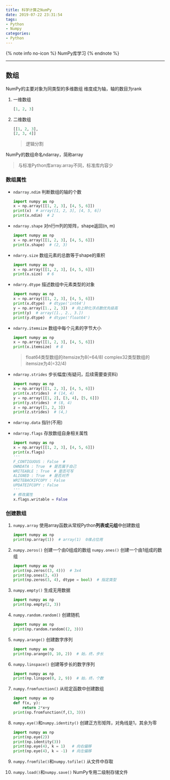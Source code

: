 ```yaml
---
title: 科学计算之NumPy
date: 2019-07-22 23:31:54
tags:
- Python
- Numpy
categories:
- Python
---
```

{% note info no-icon %}
NumPy库学习
{% endnote %}
<!--more-->

<!--hexo clean && hexo g && hexo d-->

---

## 数组

NumPy的主要对象为同类型的多维数组
维度成为轴，轴的数目为rank

1. 一维数组

    ```Python
    [1, 2, 3]
    ```

2. 二维数组

    ```Python
    [[1, 2, 3],
    [2, 3, 4]]
    ```

    > 逻辑分割

NumPy的数组命名ndarray，简称array
> 与标准Python库array.array不同，标准库内容少

### 数组属性

+ `ndarray.ndim`  判断数组的轴的个数

    ```Python
    import numpy as np
    x = np.array([[1, 2, 3], [4, 5, 6]])
    print(x)  # array([1, 2, 3], [4, 5, 6])
    print(x.ndim)  # 2
    ```

+ `ndarray.shape`  对n行m列的矩阵，shape返回(n, m)

    ```Python
    import numpy as np
    x = np.array([[1, 2, 3], [4, 5, 6]])
    print(x.shape)  # (2, 3)
    ```

+ `ndarry.size` 数组元素的总数等于shape的乘积

    ```Python
    import numpy as np
    x = np.array([[1, 2, 3], [4, 5, 6]])
    print(x.size)  # 6
    ```

+ `ndarry.dtype` 描述数组中元素类型的对象

    ```Python
    import numpy as np
    x = np.array([[1, 2, 3], [4, 5, 6]])
    print(x.dtype)  # dtype('int64')
    y = np.array([1., 2, 3])  # 向上转化浮点数优先级高
    print(y)  # array([1., 2., 3.])
    print(y.dtype)  # dtype('float64')
    ```

+ `ndarry.itemsize` 数组中每个元素的字节大小

    ```Python
    import numpy as np
    x = np.array([[1, 2, 3], [4, 5, 6]])
    print(x.itemsize)  # 8
    ```

    > float64类型数组的itemsize为8(=64/8)
    > complex32类型数组的itemsize为4(=32/4)

+ `ndarray.strides` 步长幅度(有疑问，后续需要查资料)

    ```Python
    import numpy as np
    x = np.array([[1, 2, 3], [4, 5, 6]])
    print(x.strides)  # (14, 4)
    y = np.array([[1, 2], [3, 4], [5, 6]])
    print(y.strides)  # (8, 4)
    z = np.array([1, 2, 3])
    print(z.strides)  # (4,)
    ```

+ `ndarray.data` 指针(不用)

+ `ndarray.flags` 存放数组自身相关属性

    ```Python
    import numpy as np
    x = np.array([[1, 2, 3], [4, 5, 6]])
    print(x.flags)
    '''
    F_CONTIGUOUS : False  #
    OWNDATA : True  # 是否属于自己
    WRITEABLE : True  # 是否可写
    ALIGNED : True  # 是否对齐
    WRITEBACKIFCOPY : False  
    UPDATEIFCOPY : False
    '''
    # 修改属性
    x.flags.writable = False
    ```

### 创建数组

1. `numpy.array` 使用array函数从常规Python**列表或元组**中创建数组

    ```Python
    import numpy as np
    print(np.array(1))  # array(1)  0维占位用
    ```

2. `numpy.zeros()` 创建一个由0组成的数组
   `numpy.ones()`  创建一个由1组成的数组

    ```Python
    import numpy as np
    print(np.zeros((3, 4)))  # 3x4
    print(np.ones(3, 4))
    print(np.zeros(3, 4), dtype = bool)  # 指定类型
    ```

3. `numpy.empty()` 生成无用数据

    ```Python
    import numpy as np
    print(np.empty(2, 3))
    ```

4. `numpy.random.random()` 创建随机

    ```Python
    import numpy as np
    print(np.random.random((2, 3)))
    ```

5. `numpy.arange()` 创建数字序列

    ```Python
    import numpy as np
    print(np.arange(0, 10, 2))  # 始，终，步长
    ```

6. `numpy.linspace()` 创建等步长的数字序列

    ```Python
    import numpy as np
    print(np.linspce(0, 2, 9))  # 始，终，个数
    ```

7. `numpy.fromfunction()` 从给定函数中创建数组

    ```Python
    import numpy as np
    def f(x, y):
        return 2*x+y
    print(np.fromfunction(f,(3, 3)))  
    ```

8. `numpy.eye()`和`numpy.identity()` 创建正方形矩阵，对角线是1，其余为零

    ```Python
    import numpy as np
    print(np.eye(2))
    print(np.identity(3))
    print(np.eye(4), k = 1)   # 向右偏移
    print(np.eye(4), k = -1)  # 向左偏移
    ```

9. `numpy.fromfile()`和`numpy.tofile()` 从文件中存取

10. `numpy.load()`和`numpy.save()` NumPy专用二级制存储文件
